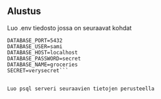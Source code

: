 ## Alustus
Luo .env tiedosto jossa on seuraavat kohdat
```
DATABASE_PORT=5432
DATABASE_USER=sami
DATABASE_HOST=localhost
DATABASE_PASSWORD=secret
DATABASE_NAME=groceries
SECRET=verysecret```


Luo psql serveri seuraavien tietojen perusteella

